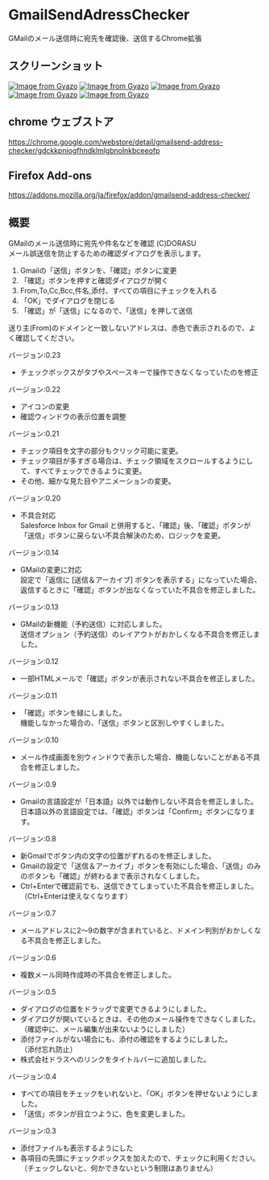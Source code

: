 # GmailSendAdressChecker
GMailのメール送信時に宛先を確認後、送信するChrome拡張

## スクリーンショット
[![Image from Gyazo](https://i.gyazo.com/45531e2e48c6074d3c0a51b28f925168.png)](https://gyazo.com/45531e2e48c6074d3c0a51b28f925168)
[![Image from Gyazo](https://i.gyazo.com/4efed341dc98d8ebe40b062e28c8717b.png)](https://gyazo.com/4efed341dc98d8ebe40b062e28c8717b)
[![Image from Gyazo](https://i.gyazo.com/ee98ddd7fce900f70166bf00ece585f4.png)](https://gyazo.com/ee98ddd7fce900f70166bf00ece585f4)
[![Image from Gyazo](https://i.gyazo.com/297135e60081e9ec6ed253bf5717b810.png)](https://gyazo.com/297135e60081e9ec6ed253bf5717b810)
[![Image from Gyazo](https://i.gyazo.com/8af5483f98090a2be5a25ae91285cc81.png)](https://gyazo.com/8af5483f98090a2be5a25ae91285cc81)

## chrome ウェブストア
 https://chrome.google.com/webstore/detail/gmailsend-address-checker/gdckkpniogfhndklmlgbnolnkbceeofp

## Firefox Add-ons
 https://addons.mozilla.org/ja/firefox/addon/gmailsend-address-checker/


## 概要
GMailのメール送信時に宛先や件名などを確認 (C)DORASU  
メール誤送信を防止するための確認ダイアログを表示します。  
  
1. Gmailの「送信」ボタンを、「確認」ボタンに変更
2. 「確認」ボタンを押すと確認ダイアログが開く
3. From,To,Cc,Bcc,件名,添付、すべての項目にチェックを入れる
4. 「OK」でダイアログを閉じる
5. 「確認」が「送信」になるので、「送信」を押して送信
  
送り主(From)のドメインと一致しないアドレスは、赤色で表示されるので、よく確認してください。

バージョン:0.23
* チェックボックスがタブやスペースキーで操作できなくなっていたのを修正

バージョン:0.22
* アイコンの変更
* 確認ウィンドウの表示位置を調整

バージョン:0.21
* チェック項目を文字の部分もクリック可能に変更。
* チェック項目が多すぎる場合は、チェック領域をスクロールするようにして、すべてチェックできるように変更。
* その他、細かな見た目やアニメーションの変更。

バージョン:0.20
* 不具合対応  
  Salesforce Inbox for Gmail と併用すると、「確認」後、「確認」ボタンが「送信」ボタンに戻らない不具合解決のため、ロジックを変更。 

バージョン:0.14 
* GMailの変更に対応  
  設定で「返信に [送信＆アーカイブ] ボタンを表示する」になっていた場合、返信するときに「確認」ボタンが出なくなっていた不具合を修正しました。

バージョン:0.13  
* GMailの新機能（予約送信）に対応しました。  
  送信オプション（予約送信）のレイアウトがおかしくなる不具合を修正しました。

バージョン:0.12  
* 一部HTMLメールで「確認」ボタンが表示されない不具合を修正しました。

バージョン:0.11  
* 「確認」ボタンを緑にしました。  
  機能しなかった場合の、「送信」ボタンと区別しやすくしました。
  
バージョン:0.10  
* メール作成画面を別ウィンドウで表示した場合、機能しないことがある不具合を修正しました。  

バージョン:0.9  
* Gmailの言語設定が「日本語」以外では動作しない不具合を修正しました。 
  日本語以外の言語設定では、「確認」ボタンは「Confirm」ボタンになります。
  
バージョン:0.8  
* 新Gmailでボタン内の文字の位置がずれるのを修正しました。  
* Gmailの設定で「送信＆アーカイブ」ボタンを有効にした場合、「送信」のみのボタンも「確認」が終わるまで表示されなくしました。  
* Ctrl+Enterで確認前でも、送信できてしまっていた不具合を修正しました。  
  （Ctrl+Enterは使えなくなります）  
  
バージョン:0.7  
* メールアドレスに2～9の数字が含まれていると、ドメイン判別がおかしくなる不具合を修正しました。  
  
バージョン:0.6  
* 複数メール同時作成時の不具合を修正しました。  
  
バージョン:0.5  
* ダイアログの位置をドラッグで変更できるようにしました。  
* ダイアログが開いているときは、その他のメール操作をできなくしました。   
  （確認中に、メール編集が出来ないようにしました）  
* 添付ファイルがない場合にも、添付の確認をするようにしました。  
  （添付忘れ防止）  
* 株式会社ドラスへのリンクをタイトルバーに追加しました。  
  
バージョン:0.4  
* すべての項目をチェックをいれないと、「OK」ボタンを押せないようにしました。  
* 「送信」ボタンが目立つように、色を変更しました。  
  
バージョン:0.3  
* 添付ファイルも表示するようにした  
* 各項目の先頭にチェックボックスを加えたので、チェックに利用ください。  
  （チェックしないと、何かできないという制限はありません）  
